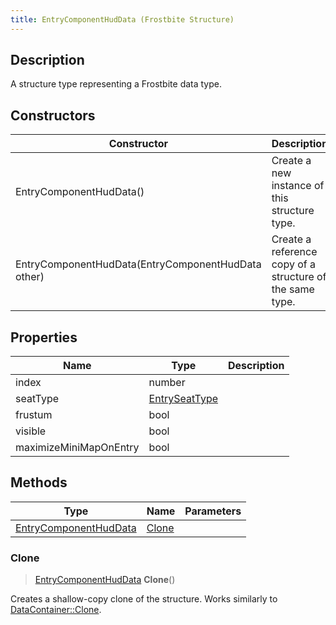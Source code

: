 ```yaml
---
title: EntryComponentHudData (Frostbite Structure)
---
```

## Description

A structure type representing a Frostbite data type.

## Constructors

| Constructor                                        | Description                                              |
| -------------------------------------------------- | -------------------------------------------------------- |
| EntryComponentHudData()                            | Create a new instance of this structure type.            |
| EntryComponentHudData(EntryComponentHudData other) | Create a reference copy of a structure of the same type. |

## Properties

| Name                   | Type                           | Description |
| ---------------------- | ------------------------------ | ----------- |
| index                  | number                         |             |
| seatType               | [EntrySeatType](EntrySeatType) |             |
| frustum                | bool                           |             |
| visible                | bool                           |             |
| maximizeMiniMapOnEntry | bool                           |             |

## Methods

| Type                                           | Name            | Parameters |
| ---------------------------------------------- | --------------- | ---------- |
| [EntryComponentHudData](EntryComponentHudData) | [Clone](#clone) |            |

### Clone

> [EntryComponentHudData](EntryComponentHudData) **Clone**()

Creates a shallow-copy clone of the structure. Works similarly to [DataContainer::Clone](/vext/ref/cls/shr/datacontainer#clone).
